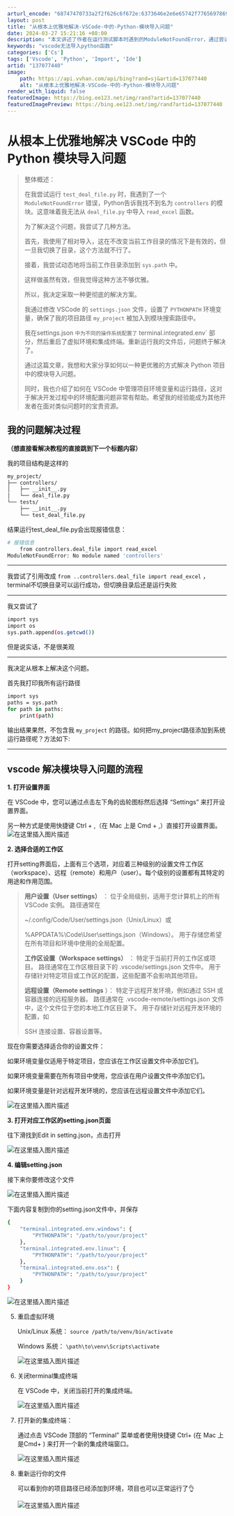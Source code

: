 ```yaml
---
arturl_encode: "68747470733a2f2f626c6f672e:6373646e2e6e65742f77656978696e5f34353331323233362f:61727469636c652f64657461696c732f313337303737343430"
layout: post
title: "从根本上优雅地解决-VSCode-中的-Python-模块导入问题"
date: 2024-03-27 15:21:16 +08:00
description: "本文讲述了作者在运行测试脚本时遇到的ModuleNotFoundError，通过尝试相对导入、动态添"
keywords: "vscode无法导入python函数"
categories: ['Cs']
tags: ['Vscode', 'Python', 'Import', 'Ide']
artid: "137077440"
image:
    path: https://api.vvhan.com/api/bing?rand=sj&artid=137077440
    alt: "从根本上优雅地解决-VSCode-中的-Python-模块导入问题"
render_with_liquid: false
featuredImage: https://bing.ee123.net/img/rand?artid=137077440
featuredImagePreview: https://bing.ee123.net/img/rand?artid=137077440
---
```


# 从根本上优雅地解决 VSCode 中的 Python 模块导入问题

> 整体概述：
>   
> 在我尝试运行
> `test_deal_file.py`
> 时，我遇到了一个
> `ModuleNotFoundError`
> 错误，Python告诉我找不到名为
> `controllers`
> 的模块。这意味着我无法从
> `deal_file.py`
> 中导入
> `read_excel`
> 函数。
>
> 为了解决这个问题，我尝试了几种方法。
>   
> 首先，我使用了相对导入，这在不改变当前工作目录的情况下是有效的，但一旦我切换了目录，这个方法就不行了。
>   
> 接着，我尝试动态地将当前工作目录添加到
> `sys.path`
> 中。
>   
> 这样做虽然有效，但我觉得这种方法不够优雅。
>
> 所以，我决定采取一种更彻底的解决方案。
>   
> 我通过修改 VSCode 的
> `settings.json`
> 文件，设置了
> `PYTHONPATH`
> 环境变量，确保了我的项目路径
> `my_project`
> 被加入到模块搜索路径中。
>   
> 我在settings.json
> `中为不同的操作系统配置了`
> terminal.integrated.env` 部分，然后重启了虚拟环境和集成终端。重新运行我的文件后，问题终于解决了。
>
> 通过这篇文章，我想和大家分享如何以一种更优雅的方式解决 Python 项目中的模块导入问题。
>   
> 同时，我也介绍了如何在 VSCode 中管理项目环境变量和运行路径，这对于解决开发过程中的环境配置问题非常有帮助。希望我的经验能成为其他开发者在面对类似问题时的宝贵资源。

## 我的问题解决过程

**（想直接看解决教程的直接跳到下一个标题内容）**
  
我的项目结构是这样的

```bash
my_project/
├── controllers/
│   ├── __init__.py     
│   └── deal_file.py     
└── tests/
    ├── __init__.py      
    └── test_deal_file.py 

```

结果运行test\_deal\_file.py会出现报错信息：

```bash
# 报错信息
    from controllers.deal_file import read_excel
ModuleNotFoundError: No module named 'controllers'

```

---

我尝试了引用改成
`from ..controllers.deal_file import read_excel`
，terminal不切换目录可以运行成功，但切换目录后还是运行失败

---

我又尝试了

```bash
import sys
import os
sys.path.append(os.getcwd())

```

但是说实话，不是很美观

---

我决定从根本上解决这个问题。

首先我打印我所有运行路径

```bash
import sys
paths = sys.path
for path in paths:
    print(path)

```

输出结果果然，不包含我
`my_project`
的路径。如何把my\_project路径添加到系统运行路径呢？方法如下:

---

## vscode 解决模块导入问题的流程

**1. 打开设置界面**
  
在 VSCode 中，您可以通过点击左下角的齿轮图标然后选择 “Settings” 来打开设置界面。
  
另一种方式是使用快捷键 Ctrl + ,（在 Mac 上是 Cmd + ,）直接打开设置界面。
![在这里插入图片描述](https://i-blog.csdnimg.cn/blog_migrate/96359bee67e2d967b0884451a895d31e.png)
  
**2. 选择合适的工作区**
  
打开setting界面后，上面有三个选项，对应着三种级别的设置文件工作区（workspace）、远程（remote）和用户（user）。每个级别的设置都有其特定的用途和作用范围。

> **用户设置（User settings）**
> ： 位于全局级别，适用于您计算机上的所有 VSCode 实例。 路径通常在
>   
> ~/.config/Code/User/settings.json（Unix/Linux）或
>   
> %APPDATA%\Code\User\settings.json（Windows）。 用于存储您希望在所有项目和环境中使用的全局配置。
>   
> **工作区设置（Workspace settings）**
> ： 特定于当前打开的工作区或项目。 路径通常在工作区根目录下的 .vscode/settings.json 文件中。 用于存储针对特定项目或工作区的配置，这些配置不会影响其他项目。
>   
> **远程设置（Remote settings**
> ）： 特定于远程开发环境，例如通过 SSH 或容器连接的远程服务器。 路径通常在 .vscode-remote/settings.json 文件中，这个文件位于您的本地工作区目录下。 用于存储针对远程开发环境的配置，如
>   
> SSH 连接设置、容器设置等。

现在你需要选择适合你的设置文件：
  
如果环境变量仅适用于特定项目，您应该在工作区设置文件中添加它们。
  
如果环境变量需要在所有项目中使用，您应该在用户设置文件中添加它们。
  
如果环境变量是针对远程开发环境的，您应该在远程设置文件中添加它们。
  
![在这里插入图片描述](https://i-blog.csdnimg.cn/blog_migrate/d83effac744ae4337198782fff2ad6e6.png)

**3. 打开对应工作区的setting.json页面**
  
往下滑找到Edit in setting.json，点击打开
  
![在这里插入图片描述](https://i-blog.csdnimg.cn/blog_migrate/17be4f7552d6b46c4673e0fbd069c78b.png)
  
**4. 编辑setting.json**
  
接下来你要修改这个文件
  
![在这里插入图片描述](https://i-blog.csdnimg.cn/blog_migrate/aa890c4e2d5c6964414d2b724be6f404.png)
  
下面内容复制到你的setting.json文件中，并保存

```bash
{
    "terminal.integrated.env.windows": {
        "PYTHONPATH": "/path/to/your/project"
    },
    "terminal.integrated.env.linux": {
        "PYTHONPATH": "/path/to/your/project"
    },
    "terminal.integrated.env.osx": {
        "PYTHONPATH": "/path/to/your/project"
    }
}

```

![在这里插入图片描述](https://i-blog.csdnimg.cn/blog_migrate/a4315250935af19a96a31d999cdcf7b6.png)

5. 重启虚拟环境
     
   Unix/Linux 系统：
   `source /path/to/venv/bin/activate`
     
   Windows 系统：
   `\path\to\venv\Scripts\activate`
     
   ![在这里插入图片描述](https://i-blog.csdnimg.cn/blog_migrate/bf3d5c9df3e4fb96b9ba99884e520cd7.png)
6. 关闭terminal集成终端
     
   在 VSCode 中，关闭当前打开的集成终端。
     
   ![在这里插入图片描述](https://i-blog.csdnimg.cn/blog_migrate/628b3c00999209f27276cbce73a5a7a0.png)
7. 打开新的集成终端：
     
   通过点击 VSCode 顶部的 “Terminal” 菜单或者使用快捷键 Ctrl+ (在 Mac 上是Cmd+ ) 来打开一个新的集成终端窗口。
     
   ![在这里插入图片描述](https://i-blog.csdnimg.cn/blog_migrate/8e12de334dd3d2d0111131183e0d5df0.png)
8. 重新运行你的文件
     
   可以看到你的项目路径已经添加到环境，项目也可以正常运行了👌
     
   ![在这里插入图片描述](https://i-blog.csdnimg.cn/blog_migrate/596840e9384f9579405a5bd24114c951.png)